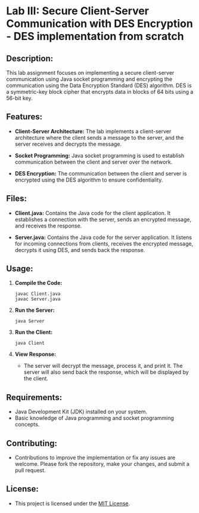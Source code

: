 # Lab III: Secure Client-Server Communication with DES Encryption - DES implementation from scratch

## Description:

This lab assignment focuses on implementing a secure client-server communication using Java socket programming and encrypting the communication using the Data Encryption Standard (DES) algorithm. DES is a symmetric-key block cipher that encrypts data in blocks of 64 bits using a 56-bit key.

## Features:

- **Client-Server Architecture:** The lab implements a client-server architecture where the client sends a message to the server, and the server receives and decrypts the message.
  
- **Socket Programming:** Java socket programming is used to establish communication between the client and server over the network.

- **DES Encryption:** The communication between the client and server is encrypted using the DES algorithm to ensure confidentiality.

## Files:

- **Client.java:** Contains the Java code for the client application. It establishes a connection with the server, sends an encrypted message, and receives the response.

- **Server.java:** Contains the Java code for the server application. It listens for incoming connections from clients, receives the encrypted message, decrypts it using DES, and sends back the response.

## Usage:

1. **Compile the Code:**
   ```
   javac Client.java
   javac Server.java
   ```

2. **Run the Server:**
   ```
   java Server
   ```

3. **Run the Client:**
   ```
   java Client
   ```

4. **View Response:**
   - The server will decrypt the message, process it, and print it. The server will also send back the response, which will be displayed by the client.

## Requirements:

- Java Development Kit (JDK) installed on your system.
- Basic knowledge of Java programming and socket programming concepts.

## Contributing:

- Contributions to improve the implementation or fix any issues are welcome. Please fork the repository, make your changes, and submit a pull request.

## License:

- This project is licensed under the [MIT License](LICENSE).
